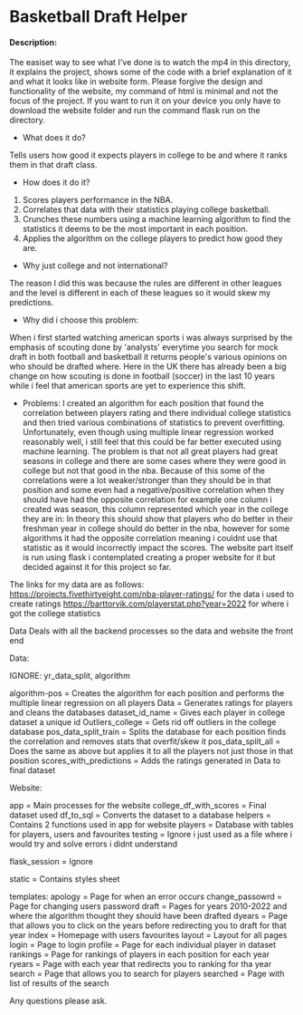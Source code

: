 # Basketball Draft Helper 
#### Description:

The easiset way to see what I've done is to watch the mp4 in this directory, it explains the project, shows some of the code with a brief explanation of it and what it looks like in website form.
Please forgive the design and functionality of the website, my command of html is minimal and not the focus of the project. 
If you want to run it on your device you only have to download the website folder and run the command flask run on the directory.


* What does it do?
  
Tells users how good it expects players in college to be and where it ranks them in that draft class.

* How does it do it?
1. Scores players performance in the NBA.
2. Correlates that data with their statistics playing college basketball.
3. Crunches these numbers using a machine learning algorithm to find the statistics it deems to be the most important in each position.
4. Applies the algorithm on the college players to predict how good they are.

* Why just college and not international?
  
The reason I did this was because the rules are different in other leagues and the level is different in each of these leagues so it would skew my predictions.


* Why did i choose this problem:
  
When i first started watching american sports i was always surprised by the emphasis of scouting done by 'analysts' everytime you search for mock draft in both football
and basketball it returns people's various opinions on who should be drafted where. Here in the UK there has already been a big change on how scouting is done in football
(soccer) in the last 10 years while i feel that american sports are yet to experience this shift. 

* Problems:
I created an algorithm for each position that found the correlation between players rating and there individual college statistics and then tried various combinations of
statistics to prevent overfitting. Unfortunately, even though using multiple linear regression worked reasonably well, i still feel that this could be far better executed
using machine learning. The problem is that not all great players had great seasons in college and there are some cases where they were good in college but not that good
in the nba. Because of this some of the correlations were a lot weaker/stronger than they should be in that position and some even had a negative/positive correlation 
when they should have had the opposite correlation for example one column i created was season, this column represented which year in the college they are in: In theory
this should show that players who do better in their freshman year in college should do better in the nba, however for some algorithms it had the opposite correlation meaning i couldnt use that statistic as it would incorrectly impact the scores. The website part itself is run using flask i contemplated 
creating a proper website for it but decided against it for this project so far.

The links for my data are as follows:
https://projects.fivethirtyeight.com/nba-player-ratings/ for the data i used to create ratings
https://barttorvik.com/playerstat.php?year=2022 for where i got the college statistics

Data Deals with all the backend processes so the data and website the front end

Data:

IGNORE: yr_data_split, algorithm

algorithm-pos = Creates the algorithm for each position and performs the multiple linear regression on all players
Data = Generates ratings for players and cleans the databases 
dataset_id_name = Gives each player in college dataset a unique id
Outliers_college = Gets rid off outliers in the college database
pos_data_split_train = Splits the database for each position finds the correlation and removes stats that overfit/skew it
pos_data_split_all = Does the same as above but applies it to all the players not just those in that position
scores_with_predictions = Adds the ratings generated in Data to final dataset

Website:

app = Main processes for the website
college_df_with_scores = Final dataset used
df_to_sql = Converts the dataset to a database
helpers = Contains 2 functions used in app for website
players = Database with tables for players, users and favourites
testing = Ignore i just used as a file where i would try and solve errors i didnt understand

flask_session = Ignore

static = Contains styles sheet

templates:
apology = Page for when an error occurs
change_passowrd = Page for changing users password
draft = Pages for years 2010-2022 and where the algorithm thought they should have been drafted
dyears = Page that allows you to click on the years before redirecting you to draft for that year
index = Homepage with users favourites
layout = Layout for all pages
login = Page to login 
profile = Page for each individual player in dataset
rankings = Page for rankings of players in each position for each year
ryears = Page with each year that redirects you to ranking for tha year
search = Page that allows you to search for players
searched = Page with list of results of the search


Any questions please ask.





